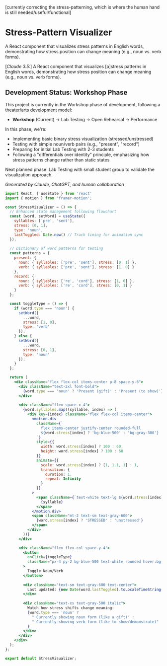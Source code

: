 [currently correcting the stress-patterning, which is where the human hand is still needed/useful/functional]
# Stress-Pattern Visualizer

A React component that visualizes stress patterns in English words, demonstrating how stress position can change meaning (e.g., noun vs. verb forms).

[*Claude 3.5:*] A React component that visualizes [a]stress patterns in English words, demonstrating how stress position can change meaning (e.g., noun vs. verb forms).

## Development Status: Workshop Phase

This project is currently in the Workshop phase of development, following a theater/arts development model:
- **Workshop** (Current) → Lab Testing → Open Rehearsal → Performance

In this phase, we're:
- Implementing basic binary stress visualization (stressed/unstressed)
- Testing with simple noun/verb pairs (e.g., "present", "record")
- Preparing for initial Lab Testing with 2-3 students
- Following a "differentials over identity" principle, emphasizing how stress patterns change rather than static states

Next planned phase: Lab Testing with small student group to validate the visualization approach.

*Generated by Claude, ChatGPT, and human collaboration*

```jsx
import React, { useState } from 'react'
import { motion } from 'framer-motion';

const StressVisualizer = () => {
  // Enhanced state management following flowchart
  const [word, setWord] = useState({
    syllables: ['pre', 'sent'],
    stress: [0, 1],
    type: 'noun',
    lastToggled: Date.now() // Track timing for animation sync
  });
  
  // Dictionary of word patterns for testing
  const patterns = {
    present: {
      noun: { syllables: ['pre', 'sent'], stress: [0, 1] },
      verb: { syllables: ['pre', 'sent'], stress: [1, 0] }
    },
    record: {
      noun: { syllables: ['re', 'cord'], stress: [1, 0] },
      verb: { syllables: ['re', 'cord'], stress: [0, 1] }
    }
  };

  const toggleType = () => {
    if (word.type === 'noun') {
      setWord({
        ...word,
        stress: [1, 0],
        type: 'verb'
      });
    } else {
      setWord({
        ...word,
        stress: [0, 1],
        type: 'noun'
      });
    }
  };

  return (
    <div className="flex flex-col items-center p-8 space-y-6">
      <div className="text-2xl font-bold">
        {word.type === 'noun' ? 'Present (gift)' : 'Present (to show)'}
      </div>
      
      <div className="flex space-x-4">
        {word.syllables.map((syllable, index) => (
          <div key={index} className="flex flex-col items-center">
            <motion.div
              className={`
                flex items-center justify-center rounded-full
                ${word.stress[index] ? 'bg-blue-500' : 'bg-gray-300'}
              `}
              style={{
                width: word.stress[index] ? 100 : 60,
                height: word.stress[index] ? 100 : 60
              }}
              animate={{
                scale: word.stress[index] ? [1, 1.1, 1] : 1,
                transition: {
                  duration: 1,
                  repeat: Infinity
                }
              }}
            >
              <span className={`text-white text-lg ${word.stress[index] ? 'font-bold' : ''}`}>
                {syllable}
              </span>
            </motion.div>
            <span className="mt-2 text-sm text-gray-600">
              {word.stress[index] ? 'STRESSED' : 'unstressed'}
            </span>
          </div>
        ))}
      </div>

      <div className="flex flex-col space-y-4">
        <button 
          onClick={toggleType}
          className="px-4 py-2 bg-blue-500 text-white rounded hover:bg-blue-600"
        >
          Toggle Noun/Verb
        </button>
        
        <div className="text-sm text-gray-600 text-center">
          Last updated: {new Date(word.lastToggled).toLocaleTimeString()}
        </div>
        
        <div className="text-xs text-gray-500 italic">
          Watch how stress shifts change meaning:
          {word.type === 'noun' ? 
            " Currently showing noun form (like a gift)" :
            " Currently showing verb form (like to show/demonstrate)"
          }
        </div>
      </div>
    </div>
  );
};

export default StressVisualizer;
```
